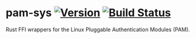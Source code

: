 # pam-sys [![Version](https://img.shields.io/crates/v/pam-sys.svg)](https://crates.io/crates/pam-sys) [![Build Status](https://travis-ci.org/MrFloya/pam-sys.svg?branch=master)](https://travis-ci.org/MrFloya/pam-sys) 
Rust FFI wrappers for the Linux Pluggable Authentication Modules (PAM).
